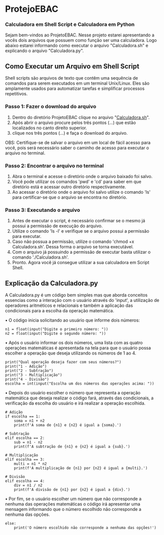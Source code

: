 # ProtejoEBAC
### Calculadora em Shell Script e Calculadora em Python

Sejam bem-vindos ao ProjetoEBAC. Nesse projeto estarei apresentando a vocês dois arquivos que possuem como função ser uma calculadora.
Logo abaixo estarei informando como executar o arquivo "Calculadora.sh" e explicando o arquivo "Calculadora.py".

## Como Executar um Arquivo em Shell Script

Shell scripts são arquivos de texto que contêm uma sequência de comandos para serem executados em um terminal Unix/Linux. Eles são amplamente usados para automatizar tarefas e simplificar processos repetitivos.

### Passo 1: Fazer o download do arquivo
1. Dentro do diretório ProjetoEBAC clique no arquivo "[Calculadora.sh](https://github.com/Rafael-Leandro/ProtejoEBAC/blob/main/Calculadora.sh)".
2. Após abrir o arquivo procure pelos três pontos (...) que estão localizados no canto direito superior.
3. clique nos três pontos (...) e faça o download do arquivo.

OBS: Certifique-se de salvar o arquivo em um local de fácil acesso para você, pois será necessário saber o caminho de acesso para executar o arquivo no terminal.

### Passo 2: Encontrar o arquivo no terminal
1. Abra o terminal e acesse o diretório onde o arquivo baixado foi salvo.
2. Você pode utilizar os comandos 'pwd' e 'cd' para saber em que diretório está e acessar outro diretório respectivamente.
3. Ao acessar o diretório onde o arquivo foi salvo utilize o comando 'ls' para certificar-se que o arquivo se encontra no diretório.

### Passo 3: Executando o arquivo
1. Antes de executar o script, é necessário confirmar se o mesmo já possui a permissão de execução do arquivo.
2. Utilize o comando 'ls -l' e verifique se o arquivo possui a permissão para executar.
3. Caso não possua a permissão, utilize o comando 'chmod +x Calculadora.sh'. Dessa forma o arquivo se torna executável.
4. Com o arquivo já possuindo a permissão de executar basta utilizar o comando './Calculadora.sh'.
5. Pronto. Agora você já consegue utilizar a sua calculadora em Script Shell.


## Explicação da Calculadora.py
A Calculadora.py é um código bem simples mas que aborda conceitos essencias como a interação com o usuário através do 'input', a utilização de operadores aritméticos e relacionais e também a aplicação das condicionais para a escolha da operação matemática.

• O código inicia solicitando ao usuário que informe dois números:
```
n1 = float(input("Digite o primeiro número: "))
n2 = float(input("Digite o segundo número: "))
```

• Após o usuário informar os dois números, uma lista com as quatro operações matemáticas é apresentada na tela para que o usuário possa escolher a operação que deseja utilizando os números de 1 ao 4.
```
print("Qual operação deseja fazer com seus números?")
print("1 - Adição")
print("2 - Subtração")
print("3 - Multiplicação")
print("4 - Divisão")
escolha = int(input("Escolha um dos números das operações acima: "))
```

• Depois do usuário escolher o número que representa a operação matemática que deseja realizar o código fará, através das condicionais, a verificação da escolha do usuário e irá realizar a operação escolhida.
```
# Adição
if escolha == 1:
	soma = n1 + n2
	print(f'A soma de {n1} e {n2} é igual a {soma}.')

# Subtração
elif escolha == 2:
	sub = n1 - n2
	print(f'A subtração de {n1} e {n2} é igual a {sub}.')

# Multiplicação
elif escolha == 3:
	multi = n1 * n2
	print(f'A multiplicação de {n1} por {n2} é igual a {multi}.')

# Divisão
elif escolha == 4:
	div = n1 / n2
	print(f'A divisão de {n1} por {n2} é igual a {div}.')
```

• Por fim, se o usuário escolher um número que não corresponde a nenhuma das operações matemáticas o código irá apresentar uma mensagem informando que o número escolhido não corresponde a nenhuma das opções.
```
else:
	print('O número escolhido não corresponde a nenhuma das opções!')
```
